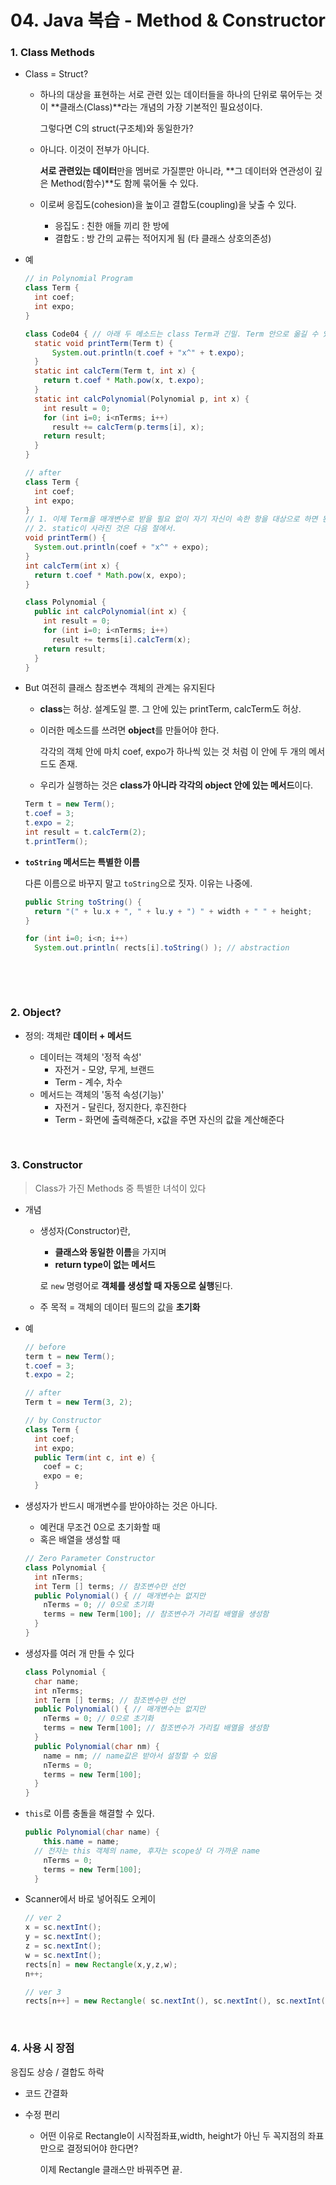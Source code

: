 # 04. Java 복습 - Method & Constructor

### 1. Class Methods

- Class = Struct?

  - 하나의 대상을 표현하는 서로 관련 있는 데이터들을 하나의 단위로 묶어두는 것이 **클래스(Class)**라는 개념의 가장 기본적인 필요성이다.

    그렇다면 C의 struct(구조체)와 동일한가?

  - 아니다. 이것이 전부가 아니다.

    **서로 관련있는 데이터**만을 멤버로 가질뿐만 아니라, **그 데이터와 연관성이 깊은 Method(함수)**도 함께 묶어둘 수 있다. 

  - 이로써 응집도(cohesion)을 높이고 결합도(coupling)을 낮출 수 있다.

    - 응집도 : 친한 애들 끼리 한 방에
    - 결합도 : 방 간의 교류는 적어지게 됨 (타 클래스 상호의존성)

- 예

  ```java
  // in Polynomial Program
  class Term {
    int coef;
    int expo;
  }

  class Code04 { // 아래 두 메소드는 class Term과 긴밀. Term 안으로 옮길 수 있다.
    static void printTerm(Term t) {
    	System.out.println(t.coef + "x^" + t.expo);
    }
    static int calcTerm(Term t, int x) {
      return t.coef * Math.pow(x, t.expo);
    }
    static int calcPolynomial(Polynomial p, int x) {
      int result = 0;
      for (int i=0; i<nTerms; i++)
        result += calcTerm(p.terms[i], x);
      return result;
    }
  }
  ```

  ```Java
  // after
  class Term {
    int coef;
    int expo;
  }
  // 1. 이제 Term을 매개변수로 받을 필요 없이 자기 자신이 속한 항을 대상으로 하면 된다.
  // 2. static이 사라진 것은 다음 절에서.
  void printTerm() {
    System.out.println(coef + "x^" + expo);
  }
  int calcTerm(int x) {
    return t.coef * Math.pow(x, expo);
  }

  class Polynomial {
    public int calcPolynomial(int x) {
      int result = 0;
      for (int i=0; i<nTerms; i++)
        result += terms[i].calcTerm(x);
      return result;
    }
  }
  ```

- But 여전히 클래스 참조변수 객체의 관계는 유지된다

  - **class**는 허상. 설계도일 뿐. 그 안에 있는 printTerm, calcTerm도 허상.

  - 이러한 메소드를 쓰려면 **object**를 만들어야 한다.

    각각의 객체 안에 마치 coef, expo가 하나씩 있는 것 처럼 이 안에 두 개의 메서드도 존재.

  - 우리가 실행하는 것은 **class가 아니라 각각의 object 안에 있는 메서드**이다.

  ```java
  Term t = new Term();
  t.coef = 3;
  t.expo = 2;
  int result = t.calcTerm(2);
  t.printTerm();
  ```

- **`toString` 메서드는 특별한 이름**

  다른 이름으로 바꾸지 말고 `toString`으로 짓자. 이유는 나중에.

  ```java
  public String toString() {
    return "(" + lu.x + ", " + lu.y + ") " + width + " " + height;
  }

  for (int i=0; i<n; i++)
    System.out.println( rects[i].toString() ); // abstraction
  ```

  ​


<br>



### 2. Object?

- 정의: 객체란 **데이터 + 메서드**

  - 데이터는 객체의 '정적 속성'
    - 자전거 - 모양, 무게, 브랜드
    - Term - 계수, 차수
  - 메서드는 객체의 '동적 속성(기능)'
    - 자전거 - 달린다, 정지한다, 후진한다
    - Term - 화면에 출력해준다, x값을 주면 자신의 값을 계산해준다


<br>



### 3. Constructor

> Class가 가진 Methods 중 특별한 녀석이 있다

- 개념

  - 생성자(Constructor)란,
    - **클래스와 동일한 이름**을 가지며
    - **return type이 없는 메서드**

    로 `new` 명령어로 **객체를 생성할 때 자동으로 실행**된다.

  - 주 목적 = 객체의 데이터 필드의 값을 **초기화**

- 예

  ```java
  // before
  term t = new Term();
  t.coef = 3;
  t.expo = 2;

  // after
  Term t = new Term(3, 2);

  // by Constructor
  class Term {
    int coef;
    int expo;
    public Term(int c, int e) {
      coef = c;
      expo = e;
    }
  ```

- 생성자가 반드시 매개변수를 받아야하는 것은 아니다.

  - 예컨대 무조건 0으로 초기화할 때
  - 혹은 배열을 생성할 때

  ```java
  // Zero Parameter Constructor
  class Polynomial {
    int nTerms;
    int Term [] terms; // 참조변수만 선언
    public Polynomial() { // 매개변수는 없지만
      nTerms = 0; // 0으로 초기화
      terms = new Term[100]; // 참조변수가 가리킬 배열을 생성함
    }
  }
  ```

- 생성자를 여러 개 만들 수 있다

  ```java
  class Polynomial {
    char name;
    int nTerms;
    int Term [] terms; // 참조변수만 선언
    public Polynomial() { // 매개변수는 없지만
      nTerms = 0; // 0으로 초기화
      terms = new Term[100]; // 참조변수가 가리킬 배열을 생성함
    }
    public Polynomial(char nm) {
      name = nm; // name값은 받아서 설정할 수 있음
      nTerms = 0;
      terms = new Term[100];
    }
  }
  ```

- `this`로 이름 충돌을 해결할 수 있다.

  ```java
  public Polynomial(char name) {
      this.name = name; 
    // 전자는 this 객체의 name, 후자는 scope상 더 가까운 name
      nTerms = 0;
      terms = new Term[100];
    }
  ```

- Scanner에서 바로 넣어줘도 오케이

  ```java
  // ver 2
  x = sc.nextInt();
  y = sc.nextInt();
  z = sc.nextInt();
  w = sc.nextInt();
  rects[n] = new Rectangle(x,y,z,w);
  n++;

  // ver 3
  rects[n++] = new Rectangle( sc.nextInt(), sc.nextInt(), sc.nextInt(), sc.nextInt());
  ```


<br>



### 4. 사용 시 장점

응집도 상승 / 결합도 하락

- 코드 간결화

- 수정 편리

  - 어떤 이유로 Rectangle이 시작점좌표,width, height가 아닌 두 꼭지점의 좌표만으로 결정되어야 한다면?

    이제 Rectangle 클래스만 바꿔주면 끝.
